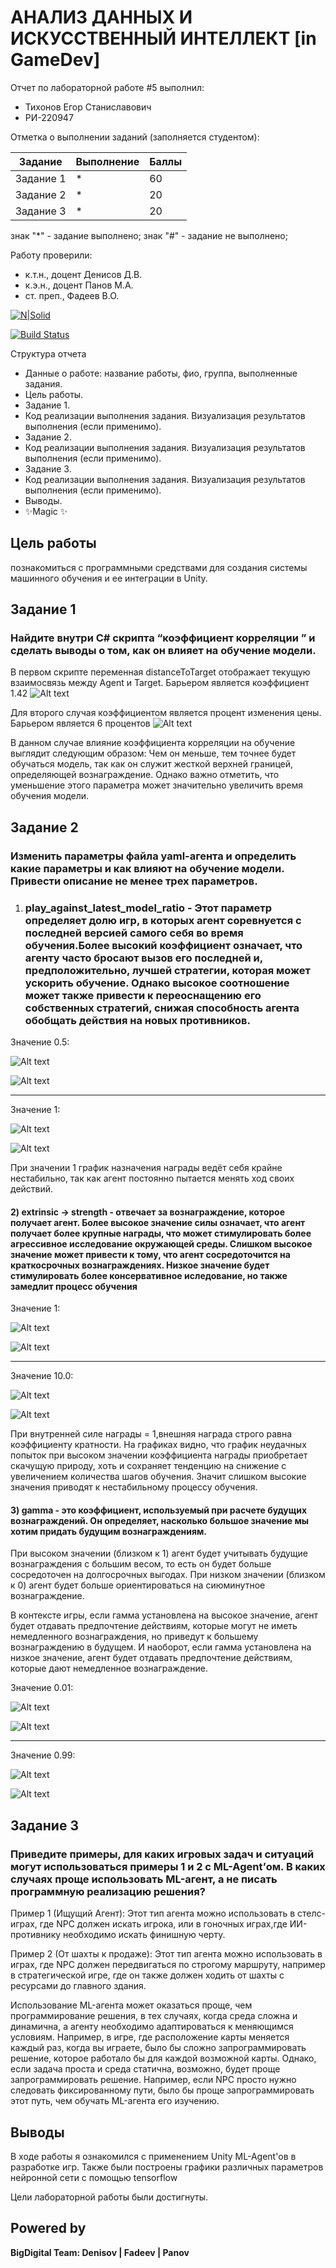 # АНАЛИЗ ДАННЫХ И ИСКУССТВЕННЫЙ ИНТЕЛЛЕКТ [in GameDev]
Отчет по лабораторной работе #5 выполнил:
- Тихонов Егор Станиславович
- РИ-220947  

Отметка о выполнении заданий (заполняется студентом):

| Задание | Выполнение | Баллы |
| ------ | ------ | ------ |
| Задание 1 | * | 60 |
| Задание 2 | * | 20 |
| Задание 3 | * | 20 |

знак "*" - задание выполнено; знак "#" - задание не выполнено;

Работу проверили:
- к.т.н., доцент Денисов Д.В.
- к.э.н., доцент Панов М.А.
- ст. преп., Фадеев В.О.

[![N|Solid](https://cldup.com/dTxpPi9lDf.thumb.png)](https://nodesource.com/products/nsolid)

[![Build Status](https://travis-ci.org/joemccann/dillinger.svg?branch=master)](https://travis-ci.org/joemccann/dillinger)

Структура отчета

- Данные о работе: название работы, фио, группа, выполненные задания.
- Цель работы.
- Задание 1.
- Код реализации выполнения задания. Визуализация результатов выполнения (если применимо).
- Задание 2.
- Код реализации выполнения задания. Визуализация результатов выполнения (если применимо).
- Задание 3.
- Код реализации выполнения задания. Визуализация результатов выполнения (если применимо).
- Выводы.
- ✨Magic ✨

## Цель работы
познакомиться с программными средствами для создания системы машинного обучения и ее интеграции в Unity.


## Задание 1
### Найдите внутри C# скрипта “коэффициент корреляции ” и сделать выводы о том, как он влияет на обучение модели.


В первом скрипте переменная distanceToTarget отображает текущую взаимосвязь между Agent и Target. Барьером является коэффициент 1.42
![Alt text](https://media.discordapp.net/attachments/914593555526320151/1185026149101871144/image.png?ex=658e1c9a&is=657ba79a&hm=32291e2b90004cd752acf870a92176c3f3c8fed3b0160de79ec1e57c700dccbb&=&format=webp&quality=lossless&width=1148&height=276 "Коэффицент корреляции")

Для второго случая коэффициентом является процент изменения цены. Барьером является 6 процентов
![Alt text](https://media.discordapp.net/attachments/914593555526320151/1185026149462585435/image.png?ex=658e1c9a&is=657ba79a&hm=d104bd110c8e435917ab23d10897b4f1cf3cdb38212add968b42eb5f75412ed7&=&format=webp&quality=lossless&width=1081&height=443 "Коэффицент корреляции")


В данном случае влияние коэффициента корреляции на обучение выглядит следующим образом: Чем он меньше, тем точнее будет обучаться модель, так как он служит жесткой верхней границей, определяющей вознаграждение. Однако важно отметить, что уменьшение этого параметра может значительно увеличить время обучения модели.


## Задание 2
### Изменить параметры файла yaml-агента и определить какие параметры и как влияют на обучение модели. Привести описание не менее трех параметров.

 1) ### play_against_latest_model_ratio - Этот параметр определяет долю игр, в которых агент соревнуется с последней версией самого себя во время обучения.Более высокий коэффициент означает, что агенту часто бросают вызов его последней и, предположительно, лучшей стратегии, которая может ускорить обучение. Однако высокое соотношение может также привести к переоснащению его собственных стратегий, снижая способность агента обобщать действия на новых противников.

Значение 0.5:

![Alt text](https://media.discordapp.net/attachments/914593555526320151/1185040226540851260/image.png?ex=658e29b6&is=657bb4b6&hm=19b78ce9e4451bb441bc916fb5ffcc78ca0fe7ef0bb3e47b657749863e7ef053&=&format=webp&quality=lossless&width=875&height=662 "Environment, play_against_latest_model_ratio = 0.5")

![Alt text](https://media.discordapp.net/attachments/914593555526320151/1185040226213711872/image.png?ex=658e29b6&is=657bb4b6&hm=87a9db9647bd3fa82ea9b875f04c626000c70b1c3e0ae22d00d2a78411d1be13&=&format=webp&quality=lossless&width=1251&height=662 "Policy, play_against_latest_model_ratio = 0.5")

---
Значение 1:

![Alt text](https://media.discordapp.net/attachments/914593555526320151/1185042620305653831/image.png?ex=658e2bf1&is=657bb6f1&hm=6d6a69b8b572a8976b3a6f00585eda6558787079b010de3512f8a2c6209210d2&=&format=webp&quality=lossless&width=1336&height=661 "Environment, play_against_latest_model_ratio = 1.0")

![Alt text](https://media.discordapp.net/attachments/914593555526320151/1185042620767010896/image.png?ex=658e2bf1&is=657bb6f1&hm=ed3507b43167f6c2d5736fb532df550e6a46073310ca007c2e2f0294ab84471d&=&format=webp&quality=lossless&width=1440&height=657 "Policy, play_against_latest_model_ratio = 1.0")

При значении 1 график назначения награды ведёт себя крайне нестабильно, так как агент постоянно пытается менять ход своих действий.


#### 2) extrinsic -> strength - отвечает за вознаграждение, которое получает агент. Более высокое значение силы означает, что агент получает более крупные награды, что может стимулировать более агрессивное исследование окружающей среды. Слишком высокое значение может привести к тому, что агент сосредоточится на краткосрочных вознаграждениях. Низкое значение будет стимулировать более консервативное иследование, но также замедлит процесс обучения

Значение 1:

![Alt text](https://media.discordapp.net/attachments/914593555526320151/1185040226213711872/image.png?ex=658e29b6&is=657bb4b6&hm=87a9db9647bd3fa82ea9b875f04c626000c70b1c3e0ae22d00d2a78411d1be13&=&format=webp&quality=lossless&width=1251&height=662 "Environment, extrinsic -> strength = 1")

![Alt text](https://media.discordapp.net/attachments/914593555526320151/1185040226540851260/image.png?ex=658e29b6&is=657bb4b6&hm=19b78ce9e4451bb441bc916fb5ffcc78ca0fe7ef0bb3e47b657749863e7ef053&=&format=webp&quality=lossless&width=875&height=662 "Policy, extrinsic -> strength = 1")

---

Значение 10.0:

![Alt text](https://media.discordapp.net/attachments/914593555526320151/1185049579104776192/image.png?ex=658e326c&is=657bbd6c&hm=b2e34190a1ff25d9541a4b766f74d52666aa981436e20a6909cbb4b28b5d6b3e&=&format=webp&quality=lossless&width=1245&height=662 "Environment, extrinsic -> strength = 10.0")

![Alt text](https://media.discordapp.net/attachments/914593555526320151/1185049579503243374/image.png?ex=658e326c&is=657bbd6c&hm=033f26fa9019f67e92c007a8a221deb37297fa459bfe30a93c0c166fca0419e7&=&format=webp&quality=lossless&width=1362&height=661 "Policy, extrinsic -> strength = 10.0")

При внутренней силе награды = 1,внешняя награда строго равна коэффициенту кратности. На графиках видно, что график неудачных попыток при высоком значении коэффициента награды приобретает скачущую природу, хоть и сохраняет тенденцию на снижение с увеличением количества шагов обучения. Значит слишком высокие значения приводят к нестабильному процессу обучения. 

#### 3) gamma - это коэффициент, используемый при расчете будущих вознаграждений. Он определяет, насколько большое значение мы хотим придать будущим вознаграждениям.

При высоком значении (близком к 1) агент будет учитывать будущие вознаграждения с большим весом, то есть он будет больше сосредоточен на долгосрочных выгодах. При низком значении (близком к 0) агент будет больше ориентироваться на сиюминутное вознаграждение.

В контексте игры, если гамма установлена на высокое значение, агент будет отдавать предпочтение действиям, которые могут не иметь немедленного вознаграждения, но приведут к большему вознаграждению в будущем. И наоборот, если гамма установлена на низкое значение, агент будет отдавать предпочтение действиям, которые дают немедленное вознаграждение.

Значение 0.01:

![Alt text](https://media.discordapp.net/attachments/914593555526320151/1185058039506681877/image.png?ex=658e3a4d&is=657bc54d&hm=8c5aafa574529acb755be24564aa54a43679d8c3bb2c745f65168d61f2f997d4&=&format=webp&quality=lossless&width=1308&height=661 "Environment, extrinsic -> gamma = 0.01")

![Alt text](https://media.discordapp.net/attachments/914593555526320151/1185058039909322843/image.png?ex=658e3a4e&is=657bc54e&hm=29058a36846e6c84013ab4b56ebb4d8605a315503f84c895716531e7350c5e81&=&format=webp&quality=lossless&width=1365&height=662 "Policy, extrinsic -> gamma = 0.01")

---

Значение 0.99:

![Alt text](https://media.discordapp.net/attachments/914593555526320151/1185040226540851260/image.png?ex=658e29b6&is=657bb4b6&hm=19b78ce9e4451bb441bc916fb5ffcc78ca0fe7ef0bb3e47b657749863e7ef053&=&format=webp&quality=lossless&width=875&height=662 "Environment, extrinsic -> gamma = 0.99")

![Alt text](https://media.discordapp.net/attachments/914593555526320151/1185040226213711872/image.png?ex=658e29b6&is=657bb4b6&hm=87a9db9647bd3fa82ea9b875f04c626000c70b1c3e0ae22d00d2a78411d1be13&=&format=webp&quality=lossless&width=1251&height=662 "Policy, extrinsic -> gamma = 0.99")


## Задание 3
### Приведите примеры, для каких игровых задач и ситуаций могут использоваться примеры 1 и 2 с ML-Agent’ом. В каких случаях проще использовать ML-агент, а не писать программную реализацию решения? 

Пример 1 (Ищущий Агент): Этот тип агента можно использовать в стелс-играх, где NPC должен искать игрока, или в гоночных играх,где ИИ-противнику необходимо искать финишную черту.

Пример 2 (От шахты к продаже): Этот тип агента можно использовать в играх, где NPC должен передвигаться по строгому маршруту, например в стратегической игре, где он также должен ходить от шахты с ресурсами до главного здания.

Использование ML-агента может оказаться проще, чем программирование решения, в тех случаях, когда среда сложна и динамична, а агенту необходимо адаптироваться к меняющимся условиям. Например, в игре, где расположение карты меняется каждый раз, когда вы играете, было бы сложно запрограммировать решение, которое работало бы для каждой возможной карты.
Однако, если задача проста и среда статична, возможно, будет проще запрограммировать решение. Например, если NPC просто нужно следовать фиксированному пути, было бы проще запрограммировать этот путь, чем обучать ML-агента его изучению.


## Выводы
В ходе работы я ознакомился с применением  Unity ML-Agent'ов в разработке игр. Также были построены графики различных параметров нейронной сети с помощью tensorflow


Цели лабораторной работы были достигнуты.
## Powered by

**BigDigital Team: Denisov | Fadeev | Panov**
